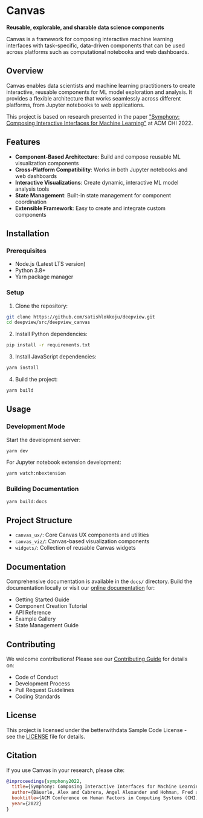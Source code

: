 # Canvas

**Reusable, explorable, and sharable data science components**

Canvas is a framework for composing interactive machine learning interfaces with task-specific, data-driven components that can be used across platforms such as computational notebooks and web dashboards.

## Overview

Canvas enables data scientists and machine learning practitioners to create interactive, reusable components for ML model exploration and analysis. It provides a flexible architecture that works seamlessly across different platforms, from Jupyter notebooks to web applications.

This project is based on research presented in the paper ["Symphony: Composing Interactive Interfaces for Machine Learning"](https://arxiv.org/abs/2202.08946) at ACM CHI 2022.

## Features

- **Component-Based Architecture**: Build and compose reusable ML visualization components
- **Cross-Platform Compatibility**: Works in both Jupyter notebooks and web dashboards
- **Interactive Visualizations**: Create dynamic, interactive ML model analysis tools
- **State Management**: Built-in state management for component coordination
- **Extensible Framework**: Easy to create and integrate custom components

## Installation

### Prerequisites
- Node.js (Latest LTS version)
- Python 3.8+
- Yarn package manager

### Setup

1. Clone the repository:
```bash
git clone https://github.com/satishlokkoju/deepview.git
cd deepview/src/deepview_canvas
```

2. Install Python dependencies:
```bash
pip install -r requirements.txt
```

3. Install JavaScript dependencies:
```bash
yarn install
```

4. Build the project:
```bash
yarn build
```

## Usage

### Development Mode

Start the development server:
```bash
yarn dev
```

For Jupyter notebook extension development:
```bash
yarn watch:nbextension
```

### Building Documentation

```bash
yarn build:docs
```

## Project Structure

- `canvas_ux/`: Core Canvas UX components and utilities
- `canvas_viz/`: Canvas-based visualization components
- `widgets/`: Collection of reusable Canvas widgets

## Documentation

Comprehensive documentation is available in the `docs/` directory. Build the documentation locally or visit our [online documentation](https://your-docs-url.com) for:
- Getting Started Guide
- Component Creation Tutorial
- API Reference
- Example Gallery
- State Management Guide

## Contributing

We welcome contributions! Please see our [Contributing Guide](CONTRIBUTING.md) for details on:
- Code of Conduct
- Development Process
- Pull Request Guidelines
- Coding Standards

## License

This project is licensed under the betterwithdata Sample Code License - see the [LICENSE](LICENSE) file for details.

## Citation

If you use Canvas in your research, please cite:
```bibtex
@inproceedings{symphony2022,
  title={Symphony: Composing Interactive Interfaces for Machine Learning},
  author={Bäuerle, Alex and Cabrera, Ángel Alexander and Hohman, Fred and Maher, Megan and Koski, David and Suau, Xavier and Barik, Titus and Moritz, Dominik},
  booktitle={ACM Conference on Human Factors in Computing Systems (CHI)},
  year={2022}
}
```